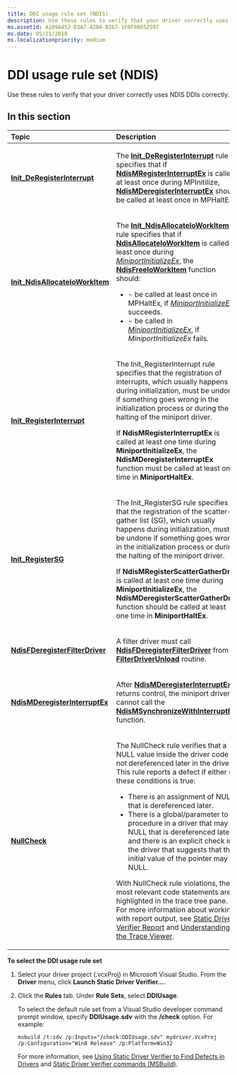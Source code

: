 ```yaml
---
title: DDI usage rule set (NDIS)
description: Use these rules to verify that your driver correctly uses NDIS DDIs correctly.
ms.assetid: A109A452-D3A7-4204-B267-1F0F98652597
ms.date: 05/21/2018
ms.localizationpriority: medium
---
```


# DDI usage rule set (NDIS)


Use these rules to verify that your driver correctly uses NDIS DDIs correctly.

## In this section


<table>
<colgroup>
<col width="50%" />
<col width="50%" />
</colgroup>
<thead>
<tr class="header">
<th align="left">Topic</th>
<th align="left">Description</th>
</tr>
</thead>
<tbody>
<tr class="odd">
<td align="left"><p><a href="ndis-init-deregisterinterrupt.md" data-raw-source="[&lt;strong&gt;Init_DeRegisterInterrupt&lt;/strong&gt;](ndis-init-deregisterinterrupt.md)"><strong>Init_DeRegisterInterrupt</strong></a></p></td>
<td align="left"><p>The <a href="ndis-init-deregisterinterrupt.md" data-raw-source="[&lt;strong&gt;Init_DeRegisterInterrupt&lt;/strong&gt;](ndis-init-deregisterinterrupt.md)"><strong>Init_DeRegisterInterrupt</strong></a> rule specifies that if <a href="/windows-hardware/drivers/ddi/ndis/nf-ndis-ndismregisterinterruptex" data-raw-source="[&lt;strong&gt;NdisMRegisterInterruptEx&lt;/strong&gt;](/windows-hardware/drivers/ddi/ndis/nf-ndis-ndismregisterinterruptex)"><strong>NdisMRegisterInterruptEx</strong></a> is called at least once during MPInitilize, <a href="/windows-hardware/drivers/ddi/ndis/nf-ndis-ndismderegisterinterruptex" data-raw-source="[&lt;strong&gt;NdisMDeregisterInterruptEx&lt;/strong&gt;](/windows-hardware/drivers/ddi/ndis/nf-ndis-ndismderegisterinterruptex)"><strong>NdisMDeregisterInterruptEx</strong></a> should be called at least once in MPHaltEx.</p></td>
</tr>
<tr class="even">
<td align="left"><p><a href="ndis-init-ndisallocateioworkitem.md" data-raw-source="[&lt;strong&gt;Init_NdisAllocateIoWorkItem&lt;/strong&gt;](ndis-init-ndisallocateioworkitem.md)"><strong>Init_NdisAllocateIoWorkItem</strong></a></p></td>
<td align="left"><p>The <a href="ndis-init-ndisallocateioworkitem.md" data-raw-source="[&lt;strong&gt;Init_NdisAllocateIoWorkItem&lt;/strong&gt;](ndis-init-ndisallocateioworkitem.md)"><strong>Init_NdisAllocateIoWorkItem</strong></a> rule specifies that if <a href="/windows-hardware/drivers/ddi/ndis/nf-ndis-ndisallocateioworkitem" data-raw-source="[&lt;strong&gt;NdisAllocateIoWorkItem&lt;/strong&gt;](/windows-hardware/drivers/ddi/ndis/nf-ndis-ndisallocateioworkitem)"><strong>NdisAllocateIoWorkItem</strong></a> is called at least once during <a href="/windows-hardware/drivers/ddi/ndis/nc-ndis-miniport_initialize" data-raw-source="[&lt;em&gt;MiniportInitializeEx&lt;/em&gt;](/windows-hardware/drivers/ddi/ndis/nc-ndis-miniport_initialize)"><em>MiniportInitializeEx</em></a>, the <a href="/windows-hardware/drivers/ddi/ndis/nf-ndis-ndisfreeioworkitem" data-raw-source="[&lt;strong&gt;NdisFreeIoWorkItem&lt;/strong&gt;](/windows-hardware/drivers/ddi/ndis/nf-ndis-ndisfreeioworkitem)"><strong>NdisFreeIoWorkItem</strong></a> function should:</p>
<ul>
<li>- be called at least once in MPHaltEx, if <a href="/windows-hardware/drivers/ddi/ndis/nc-ndis-miniport_initialize" data-raw-source="[&lt;em&gt;MiniportInitializeEx&lt;/em&gt;](/windows-hardware/drivers/ddi/ndis/nc-ndis-miniport_initialize)"><em>MiniportInitializeEx</em></a> succeeds.</li>
<li>- be called in <a href="/windows-hardware/drivers/ddi/ndis/nc-ndis-miniport_initialize" data-raw-source="[&lt;em&gt;MiniportInitializeEx&lt;/em&gt;](/windows-hardware/drivers/ddi/ndis/nc-ndis-miniport_initialize)"><em>MiniportInitializeEx</em></a>, if <em>MiniportInitializeEx</em> fails.</li>
</ul></td>
</tr>
<tr class="odd">
<td align="left"><p><a href="ndis-init-registerinterrupt.md" data-raw-source="[&lt;strong&gt;Init_RegisterInterrupt&lt;/strong&gt;](ndis-init-registerinterrupt.md)"><strong>Init_RegisterInterrupt</strong></a></p></td>
<td align="left"><p>The Init_RegisterInterrupt rule specifies that the registration of interrupts, which usually happens during initialization, must be undone if something goes wrong in the initialization process or during the halting of the miniport driver.</p>
<p>If <strong>NdisMRegisterInterruptEx</strong> is called at least one time during <strong>MiniportInitializeEx</strong>, the <strong>NdisMDeregisterInterruptEx</strong> function must be called at least one time in <strong>MiniportHaltEx</strong>.</p></td>
</tr>
<tr class="even">
<td align="left"><p><a href="ndis-init-registersg.md" data-raw-source="[&lt;strong&gt;Init_RegisterSG&lt;/strong&gt;](ndis-init-registersg.md)"><strong>Init_RegisterSG</strong></a></p></td>
<td align="left"><p>The Init_RegisterSG rule specifies that the registration of the scatter-gather list (SG), which usually happens during initialization, must be undone if something goes wrong in the initialization process or during the halting of the miniport driver.</p>
<p>If <strong>NdisMRegisterScatterGatherDma</strong> is called at least one time during <strong>MiniportInitializeEx</strong>, the <strong>NdisMDeregisterScatterGatherDma</strong> function should be called at least one time in <strong>MiniportHaltEx</strong>.</p></td>
</tr>
<tr class="odd">
<td align="left"><p><a href="ndis-ndisfderegisterfilterdriver.md" data-raw-source="[&lt;strong&gt;NdisFDeregisterFilterDriver&lt;/strong&gt;](ndis-ndisfderegisterfilterdriver.md)"><strong>NdisFDeregisterFilterDriver</strong></a></p></td>
<td align="left"><p>A filter driver must call <a href="/windows-hardware/drivers/ddi/ndis/nf-ndis-ndisfderegisterfilterdriver" data-raw-source="[&lt;strong&gt;NdisFDeregisterFilterDriver&lt;/strong&gt;](/windows-hardware/drivers/ddi/ndis/nf-ndis-ndisfderegisterfilterdriver)"><strong>NdisFDeregisterFilterDriver</strong></a> from its <a href="/windows-hardware/drivers/network/unloading-a-filter-driver" data-raw-source="[&lt;strong&gt;FilterDriverUnload&lt;/strong&gt;](../network/unloading-a-filter-driver.md)"><strong>FilterDriverUnload</strong></a> routine.</p></td>
</tr>
<tr class="even">
<td align="left"><p><a href="ndis-ndismderegisterinterruptex.md" data-raw-source="[&lt;strong&gt;NdisMDeregisterInterruptEx&lt;/strong&gt;](ndis-ndismderegisterinterruptex.md)"><strong>NdisMDeregisterInterruptEx</strong></a></p></td>
<td align="left"><p>After <a href="/windows-hardware/drivers/ddi/ndis/nf-ndis-ndismderegisterinterruptex" data-raw-source="[&lt;strong&gt;NdisMDeregisterInterruptEx&lt;/strong&gt;](/windows-hardware/drivers/ddi/ndis/nf-ndis-ndismderegisterinterruptex)"><strong>NdisMDeregisterInterruptEx</strong></a> returns control, the miniport driver cannot call the <a href="/windows-hardware/drivers/ddi/ndis/nf-ndis-ndismsynchronizewithinterruptex" data-raw-source="[&lt;strong&gt;NdisMSynchronizeWithInterruptEx&lt;/strong&gt;](/windows-hardware/drivers/ddi/ndis/nf-ndis-ndismsynchronizewithinterruptex)"><strong>NdisMSynchronizeWithInterruptEx</strong></a> function.</p></td>
</tr>
<tr class="odd">
<td align="left"><p><a href="nullcheckn.md" data-raw-source="[&lt;strong&gt;NullCheck&lt;/strong&gt;](nullcheckn.md)"><strong>NullCheck</strong></a></p></td>
<td align="left"><p>The NullCheck rule verifies that a NULL value inside the driver code is not dereferenced later in the driver. This rule reports a defect if either of these conditions is true:</p>
<ul>
<li>There is an assignment of NULL that is dereferenced later.</li>
<li>There is a global/parameter to a procedure in a driver that may be NULL that is dereferenced later, and there is an explicit check in the driver that suggests that the initial value of the pointer may be NULL.</li>
</ul>
<p>With NullCheck rule violations, the most relevant code statements are highlighted in the trace tree pane. For more information about working with report output, see <a href="/windows-hardware/drivers/devtest/static-driver-verifier-report" data-raw-source="[Static Driver Verifier Report](./static-driver-verifier-report.md)">Static Driver Verifier Report</a> and <a href="/windows-hardware/drivers/devtest/understanding-the-defect-viewer" data-raw-source="[Understanding the Trace Viewer](./understanding-the-defect-viewer.md)">Understanding the Trace Viewer</a>.</p>
<p></p></td>
</tr>
</tbody>
</table>

 

**To select the DDI usage rule set**

1.  Select your driver project (.vcxProj) in Microsoft Visual Studio. From the **Driver** menu, click **Launch Static Driver Verifier…**.

2.  Click the **Rules** tab. Under **Rule Sets**, select **DDIUsage**.

    To select the default rule set from a Visual Studio developer command prompt window, specify **DDIUsage.sdv** with the **/check** option. For example:

    ```
    msbuild /t:sdv /p:Inputs="/check:DDIUsage.sdv" mydriver.VcxProj /p:Configuration="Win8 Release" /p:Platform=Win32
    ```

    For more information, see [Using Static Driver Verifier to Find Defects in Drivers](./using-static-driver-verifier-to-find-defects-in-drivers.md) and [Static Driver Verifier commands (MSBuild)](./-static-driver-verifier-commands--msbuild-.md).

